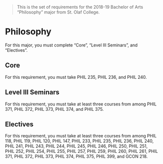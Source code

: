 > This is the set of requirements for the 2018-19 Bachelor of Arts “Philosophy”
> major from St. Olaf College.

# Philosophy
For this major, you must complete “Core”, “Level III Seminars”, and “Electives”.

## Core
For this requirement, you must take PHIL 235, PHIL 236, and PHIL 240.


## Level III Seminars
For this requirement, you must take at least three courses from among PHIL 371, PHIL 372, PHIL 373, PHIL 374, and PHIL 375.


## Electives
For this requirement, you must take at least three courses from among PHIL 118, PHIL 119, PHIL 120, PHIL 147, PHIL 233, PHIL 235, PHIL 236, PHIL 240, PHIL 241, PHIL 243, PHIL 244, PHIL 245, PHIL 246, PHIL 250, PHIL 251, PHIL 252, PHIL 254, PHIL 255, PHIL 257, PHIL 259, PHIL 260, PHIL 261, PHIL 371, PHIL 372, PHIL 373, PHIL 374, PHIL 375, PHIL 399, and GCON 218.



